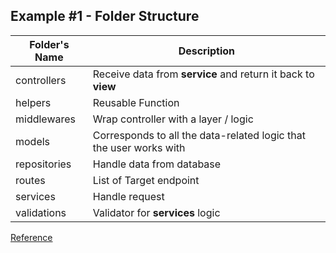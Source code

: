 ## Example #1 - Folder Structure

|Folder's Name| Description|
|--|--|
|  controllers| Receive data from <b>service</b> and return it back to <b>view</b> |
|  helpers| Reusable Function |
|  middlewares| Wrap controller with a layer / logic |
|  models| Corresponds to all the data-related logic that the user works with |
|  repositories| Handle data from database  |
|  routes|   List of Target endpoint |
|  services| Handle request |
|  validations| Validator for <b>services</b> logic |

<a href="https://www.youtube.com/watch?v=oNlMrpnUSFE&t=969s">Reference<a>
